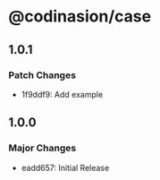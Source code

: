 # @codinasion/case

## 1.0.1

### Patch Changes

- 1f9ddf9: Add example

## 1.0.0

### Major Changes

- eadd657: Initial Release
